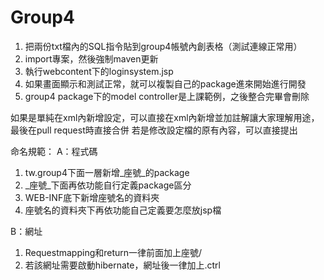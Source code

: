 # Group4

1. 把兩份txt檔內的SQL指令貼到group4帳號內創表格（測試連線正常用）
2. import專案，然後強制maven更新
3. 執行webcontent下的loginsystem.jsp
4. 如果畫面顯示和測試正常，就可以複製自己的package進來開始進行開發
5. group4 package下的model controller是上課範例，之後整合完畢會刪除

如果是單純在xml內新增設定，可以直接在xml內新增並加註解讓大家理解用途，最後在pull request時直接合併
若是修改設定檔的原有內容，可以直接提出

命名規範：
A：程式碼
1. tw.group4下面一層新增_座號_的package
2. _座號_下面再依功能自行定義package區分
3. WEB-INF底下新增座號名的資料夾
4. 座號名的資料夾下再依功能自己定義要怎麼放jsp檔

B：網址
1. Requestmapping和return一律前面加上座號/
2. 若該網址需要啟動hibernate，網址後一律加上.ctrl
